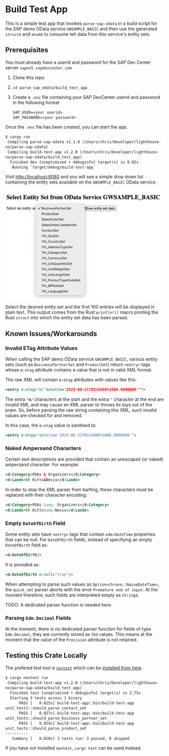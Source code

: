 # Build Test App

This is a simple test app that invokes `parse-sap-odata` in a build script for the SAP demo OData service `GWSAMPLE_BASIC` and then use the generated `struct`s and `enum`s to consume teh data from this service's entity sets.

## Prerequisites

You must already have a userid and password for the SAP Dev Center server `sapes5.sapdevcenter.com`

1. Clone this repo
1. `cd parse_sap_odata/build_test_app`
1. Create a `.env` file containing your SAP DevCenter userid and password in the following format

   ```
   SAP_USER=<your userid>
   SAP_PASSWORD=<your password>
   ```
Once the `.env` file has been created, you can start the app.

```shell
$ cargo run
 Compiling parse-sap-odata v1.1.8 (/Users/chris/Developer/lighthouse-no/parse-sap-odata)
 Compiling build-test-app v1.2.0 (/Users/chris/Developer/lighthouse-no/parse-sap-odata/build_test_app)
  Finished dev [unoptimized + debuginfo] target(s) in 8.92s
   Running `target/debug/build-test-app`
```

Visit <http://localhost:8080> and you will see a simple drop down list containing the entity sets available on the `GWSAMPLE_BASIC` OData service.

![Start screen](../img/start_screen.png)

Select the desired entity set and the first 100 entries will be displayed in plain text.
This output comes from the Rust `println!()` macro printing the Rust `struct` into which the entity set data has been parsed.

## Known Issues/Workarounds

### Invalid ETag Attribute Values

When calling the SAP demo OData service `GWSAMPLE_BASIC`, various entity sets (such as `BusinessPartnerSet` and `ProductSet`) return `<entry>` tags whose `m:etag` attribute contains a value that is not in valid XML format.

The raw XML will contain `m:etag` attributes with values like this:

```xml
<entry m:etag="W/"datetime'2023-08-31T01%3A00%3A06.0000000'"">
```

The extra `"W/` characters at the start and the extra `"` character at the end are invalid XML and may cause an XML parser to throws its toys out of the pram.
So, before parsing the raw string containing this XML, such invalid values are checked for and removed.

In this case, the `m:etag` value is sanitised to:

```xml
<entry m:etag="datetime'2023-08-31T01%3A00%3A06.0000000'">
```

### Naked Ampersand Characters

Certain text descriptions are provided that contain an unescaped (or naked) ampersand character.
For example:

```xml
<d:Category>PDAs & Organizers</d:Category>
<d:Landx>St Kitts&Nevis</d:Landx>
```

In order to stop the XML parser from barfing, these characters must be replaced with their character encoding:

```xml
<d:Category>PDAs &amp; Organizers</d:Category>
<d:Landx>St Kitts&amp;Nevis</d:Landx>
```

### Empty `DateOfBirth` Field

Some entity sets have `<entry>` tags that contain `edm:DateTime` properties that can be null.
For `DateOfBirth` fields, instead of specifying an empty `DateOfBirth` field as:

```xml
<d:DateOfBirth/>
```

It is provided as:

```xml
<d:DateOfBirth m:null="true"/>
```

When attempting to parse such values as `Option<chrono::NaiveDateTime>`, the `quick_xml` parser aborts with the error `Premature end of input`.
At the moment therefore, such fields are interpreted simply as `String`s.

TODO: A dedicated parser function is needed here.

### Parsing `Edm.Decimal` Fields

At the moment, there is no dedicated parser function for fields of type `Edm.Decimal`; they are currently stored as `f64` values.
This means at the moment that the value of the `Precision` attribute is not retained.

## Testing this Crate Locally

The prefered test tool is [`nextest`](https://crates.io/crates/cargo-nextest) which can be [installed from here](https://nexte.st/).

```shell
$ cargo nextest run
 Compiling build-test-app v1.2.0 (/Users/chris/Developer/lighthouse-no/parse-sap-odata/build_test_app)
  Finished test [unoptimized + debuginfo] target(s) in 2.75s
  Starting 3 tests across 1 binary
      PASS [   0.025s] build-test-app::bin/build-test-app unit_tests::should_parse_contact_set
      PASS [   0.027s] build-test-app::bin/build-test-app unit_tests::should_parse_business_partner_set
      PASS [   0.024s] build-test-app::bin/build-test-app unit_tests::should_parse_product_set
----------
   Summary [   0.028s] 3 tests run: 3 passed, 0 skipped
```

If you have not installed `nextest`, `cargo test` can be used instead.
